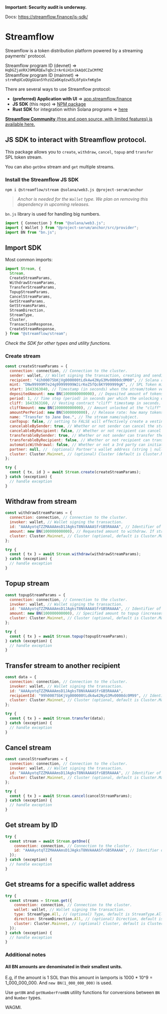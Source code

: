 **Important: Security audit is underway.**

Docs: https://streamflow.finance/js-sdk/
# Streamflow
Streamflow is a token distribution platform powered by a streaming payments' protocol.

Streamflow program ID (devnet) => `HqDGZjaVRXJ9MGRQEw7qDc2rAr6iH1n1kAQdCZaCMfMZ`
<br>
Streamflow program ID (mainnet) => `strmRqUCoQUgGUan5YhzUZa6KqdzwX5L6FpUxfmKg5m`

There are several ways to use Streamflow protocol:

- **(preferred) Application with UI** => [app.streamflow.finance](https://app.streamflow.finance)
- **JS SDK** (this repo) => [NPM package](https://www.npmjs.com/package/@streamflow/stream/v/2.0.0)
- **Rust SDK** for integration within Solana programs => [here](https://github.com/streamflow-finance/rust-sdk)

[**Streamflow Community** (free and open source, with limited features) is available here.](https://github.com/streamflow-finance/js-sdk/tree/community)

## JS SDK to interact with Streamflow protocol.
This package allows you to `create`, `withdraw`, `cancel`, `topup` and `transfer` SPL token stream.

You can also `getOne` stream and `get` multiple streams.

### Install the Streamflow JS SDK

`npm i @streamflow/stream @solana/web3.js @project-serum/anchor`


>_Anchor is needed for the `Wallet` type. We plan on removing this dependency in upcoming releases._

`bn.js` library is used for handling big numbers.

```javascript
import { Connection } from "@solana/web3.js";
import { Wallet } from "@project-serum/anchor/src/provider";
import BN from "bn.js";
```

## Import SDK

Most common imports:

```javascript
import Stream, {
  Stream,
  CreateStreamParams,
  WithdrawStreamParams,
  TransferStreamParams,
  TopupStreamParams,
  CancelStreamParams,
  GetStreamParams,
  GetStreamsParams,
  StreamDirection,
  StreamType,
  Cluster,
  TransactionResponse,
  CreateStreamResponse,
} from "@streamflow/stream";
```
_Check the SDK for other types and utility functions._

### Create stream

```javascript
const createStreamParams = {
  connection: connection, // Connection to the cluster.
  sender: wallet, // Wallet signing the transaction, creating and sending the stream.
  recipient: "4ih00075bKjVg000000tLdk4w42NyG3Mv0000dc0M00", // Solana recipient address.
  mint: "DNw99999M7e24g99999999WJirKeZ5fQc6KY999999gK", // SPL Token mint.
  start: 1643363040, // Timestamp (in seconds) when the stream/token vesting starts.
  depositedAmount: new BN(1000000000000), // Deposited amount of tokens (in the smallest units).
  period: 1, // Time step (period) in seconds per which the unlocking occurs.
  cliff: 1643363160, // Vesting contract "cliff" timestamp in seconds.
  cliffAmount: new BN(100000000000), // Amount unlocked at the "cliff" timestamp.
  amountPerPeriod: new BN(5000000000), // Release rate: how many tokens are unlocked per each period.
  name: "Transfer to Jane Doe.", // The stream name/subject.
  canTopup: false, // setting to FALSE will effectively create a vesting contract.
  cancelableBySender: true, // Whether or not sender can cancel the stream.
  cancelableByRecipient: false, // Whether or not recipient can cancel the stream.
  transferableBySender: true, // Whether or not sender can transfer the stream.
  transferableByRecipient: false, // Whether or not recipient can transfer the stream.
  automaticWithdrawal: false, // Whether or not a 3rd party can initiate withdraw in the name of recipient (currently not used, set it to FALSE).
  partner: null, //  (optional) Partner's wallet address (string | null).
  cluster: Cluster.Mainnet, // (optional) Cluster (default is Cluster.Mainnet).
};

try {
  const { tx, id } = await Stream.create(createStreamParams);
} catch (exception) {
  // handle exception
}
```

## Withdraw from stream

```javascript
const withdrawStreamParams = {
  connection: connection, // Connection to the cluster.
  invoker: wallet, // Wallet signing the transaction.
  id: "AAAAyotqTZZMAAAAmsD1JAgksT8NVAAAASfrGB5RAAAA", // Identifier of a stream to be withdrawn from.
  amount: new BN(100000000000), // Requested amount to withdraw. If stream is completed, the whole amount will be withdrawn.
  cluster: Cluster.Mainnet, // Cluster (optional, default is Cluster.Mainnet).
};

try {
  const { tx } = await Stream.withdraw(withdrawStreamParams);
} catch (exception) {
  // handle exception
}
```

## Topup stream

```javascript
const topupStreamParams = {
  connection: connection, // Connection to the cluster.
  invoker: wallet, // Wallet signing the transaction.
  id: "AAAAyotqTZZMAAAAmsD1JAgksT8NVAAAASfrGB5RAAAA", // Identifier of a stream to be topped up.
  amount: new BN(100000000000), // Specified amount to topup (increases deposited amount).
  cluster: Cluster.Mainnet, // Cluster (optional, default is Cluster.Mainnet).
};

try {
  const { tx } = await Stream.topup(topupStreamParams);
} catch (exception) {
  // handle exception
}
```

## Transfer stream to another recipient

```javascript
const data = {
  connection: connection, // Connection to the cluster.
  invoker: wallet, // Wallet signing the transaction.
  id: "AAAAyotqTZZMAAAAmsD1JAgksT8NVAAAASfrGB5RAAAA",
  recipientId: "99h00075bKjVg000000tLdk4w42NyG3Mv0000dc0M99", // Identifier of a stream to be transferred.
  cluster: Cluster.Mainnet, // Cluster (optional, default is Cluster.Mainnet).
};

try {
  const { tx } = await Stream.transfer(data);
} catch (exception) {
  // handle exception
}
```

## Cancel stream

```javascript
const cancelStreamParams = {
  connection: connection, // Connection to the cluster.
  invoker: wallet, // Wallet signing the transaction.
  id: "AAAAyotqTZZMAAAAmsD1JAgksT8NVAAAASfrGB5RAAAA", // Identifier of a stream to be canceled.
  cluster: Cluster.Mainnet, // Cluster (optional, default is Cluster.Mainnet).
};

try {
  const { tx } = await Stream.cancel(cancelStreamParams);
} catch (exception) {
  // handle exception
}
```

## Get stream by ID

```javascript
try {
  const stream = await Stream.getOne({
    connection: connection, // Connection to the cluster.
    id: "AAAAyotqTZZMAAAAmsD1JAgksT8NVAAAASfrGB5RAAAA", // Identifier of a stream that is fetched.
  });
} catch (exception) {
  // handle exception
}
```

## Get streams for a specific wallet address

```javascript
try {
  const streams = Stream.get({
    connection: connection, // Connection to the cluster.
    wallet: wallet, // Wallet signing the transaction.
    type: StreamType.All, // (optional) Type, default is StreamType.All
    direction: StreamDirection.All, // (optional) Direction, default is StreamDirection.All)
    cluster: Cluster.Mainnet, // (optional) Cluster, default is Cluster.Mainnet).
  });
} catch (exception) {
  // handle exception
}
```

### Additional notes

#### All BN amounts are denominated in their smallest units.

E.g, if the amount is 1 SOL than this amount in lamports is 1000 \* 10^9 = 1_000_000_000. 
And `new BN(1_000_000_000)` is used.

Use `getBN` and `getNumberFromBN` utility functions for conversions between `BN` and `Number` types.

WAGMI.